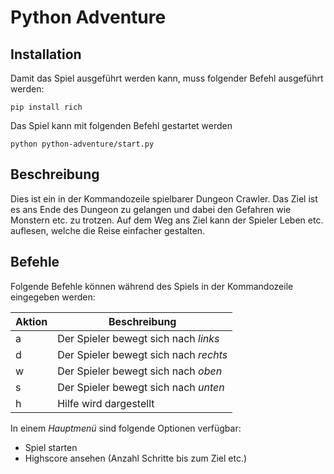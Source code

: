 # Python Adventure

## Installation
Damit das Spiel ausgeführt werden kann, muss folgender Befehl ausgeführt werden:

```
pip install rich 
```
Das Spiel kann mit folgenden Befehl gestartet werden

```
python python-adventure/start.py
```

## Beschreibung
Dies ist ein in der Kommandozeile spielbarer Dungeon Crawler.
Das Ziel ist es ans Ende des Dungeon zu gelangen und dabei den Gefahren wie Monstern etc. zu trotzen. Auf dem Weg ans Ziel kann der Spieler Leben etc. auflesen, welche die Reise einfacher gestalten.

## Befehle
Folgende Befehle können während des Spiels in der Kommandozeile eingegeben werden:

| Aktion      |Beschreibung|
|-----------|------------|
| a         | Der Spieler bewegt sich nach *links*                                                   |
| d         | Der Spieler bewegt sich nach *rechts*                                                  |
| w         | Der Spieler bewegt sich nach *oben*                                                    |
| s         | Der Spieler bewegt sich nach *unten*                                                   |
| h 		| Hilfe wird dargestellt      			                                                 |


In einem *Hauptmenü* sind folgende Optionen verfügbar:
- Spiel starten
- Highscore ansehen (Anzahl Schritte bis zum Ziel etc.)

